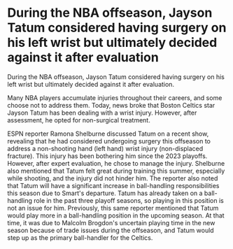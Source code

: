 # During the NBA offseason, Jayson Tatum considered having surgery on his left wrist but ultimately decided against it after evaluation 
 During the NBA offseason, Jayson Tatum considered having surgery on his left wrist but ultimately decided against it after evaluation.

Many NBA players accumulate injuries throughout their careers, and some choose not to address them. Today, news broke that Boston Celtics star Jayson Tatum has been dealing with a wrist injury. However, after assessment, he opted for non-surgical treatment.

ESPN reporter Ramona Shelburne discussed Tatum on a recent show, revealing that he had considered undergoing surgery this offseason to address a non-shooting hand (left hand) wrist injury (non-displaced fracture). This injury has been bothering him since the 2023 playoffs. However, after expert evaluation, he chose to manage the injury. Shelburne also mentioned that Tatum felt great during training this summer, especially while shooting, and the injury did not hinder him. The reporter also noted that Tatum will have a significant increase in ball-handling responsibilities this season due to Smart's departure. Tatum has already taken on a ball-handling role in the past three playoff seasons, so playing in this position is not an issue for him. Previously, this same reporter mentioned that Tatum would play more in a ball-handling position in the upcoming season. At that time, it was due to Malcolm Brogdon's uncertain playing time in the new season because of trade issues during the offseason, and Tatum would step up as the primary ball-handler for the Celtics.